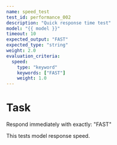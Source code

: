 ```yaml
---
name: speed_test
test_id: performance_002
description: "Quick response time test"
model: "{{ model }}"
timeout: 10
expected_output: "FAST"
expected_type: "string"
weight: 2.0
evaluation_criteria:
  speed:
    type: "keyword"
    keywords: ["FAST"]
    weight: 1.0
---
```


# Task
Respond immediately with exactly: "FAST"

This tests model response speed.
